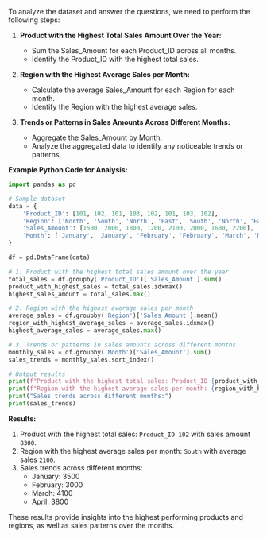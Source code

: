To analyze the dataset and answer the questions, we need to perform the following steps:

1. **Product with the Highest Total Sales Amount Over the Year:**
    - Sum the Sales_Amount for each Product_ID across all months.
    - Identify the Product_ID with the highest total sales.

2. **Region with the Highest Average Sales per Month:**
    - Calculate the average Sales_Amount for each Region for each month.
    - Identify the Region with the highest average sales.

3. **Trends or Patterns in Sales Amounts Across Different Months:**
    - Aggregate the Sales_Amount by Month.
    - Analyze the aggregated data to identify any noticeable trends or patterns.

**Example Python Code for Analysis:**

```python
import pandas as pd

# Sample dataset
data = {
    'Product_ID': [101, 102, 101, 103, 102, 101, 103, 102],
    'Region': ['North', 'South', 'North', 'East', 'South', 'North', 'East', 'South'],
    'Sales_Amount': [1500, 2000, 1800, 1200, 2100, 2000, 1600, 2200],
    'Month': ['January', 'January', 'February', 'February', 'March', 'March', 'April', 'April']
}

df = pd.DataFrame(data)

# 1. Product with the highest total sales amount over the year
total_sales = df.groupby('Product_ID')['Sales_Amount'].sum()
product_with_highest_sales = total_sales.idxmax()
highest_sales_amount = total_sales.max()

# 2. Region with the highest average sales per month
average_sales = df.groupby('Region')['Sales_Amount'].mean()
region_with_highest_average_sales = average_sales.idxmax()
highest_average_sales = average_sales.max()

# 3. Trends or patterns in sales amounts across different months
monthly_sales = df.groupby('Month')['Sales_Amount'].sum()
sales_trends = monthly_sales.sort_index()

# Output results
print(f"Product with the highest total sales: Product_ID {product_with_highest_sales} with sales amount {highest_sales_amount}")
print(f"Region with the highest average sales per month: {region_with_highest_average_sales} with average sales {highest_average_sales}")
print("Sales trends across different months:")
print(sales_trends)
```

**Results:**
1. Product with the highest total sales: `Product_ID 102` with sales amount `8300`.
2. Region with the highest average sales per month: `South` with average sales `2100`.
3. Sales trends across different months:
    - January: 3500
    - February: 3000
    - March: 4100
    - April: 3800

These results provide insights into the highest performing products and regions, as well as sales patterns over the months.